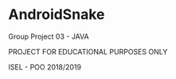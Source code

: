 # AndroidSnake
Group Project 03 - JAVA

PROJECT FOR EDUCATIONAL PURPOSES ONLY

ISEL - POO 2018/2019
